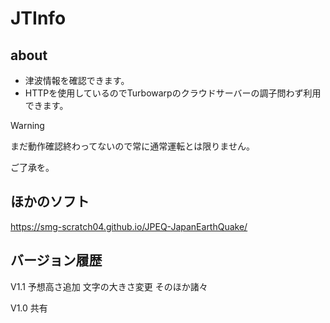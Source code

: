 # JTInfo
## about
- 津波情報を確認できます。
- HTTPを使用しているのでTurbowarpのクラウドサーバーの調子問わず利用できます。

> [!WARNING]
> まだ動作確認終わってないので常に通常運転とは限りません。
>
> ご了承を。

## ほかのソフト

https://smg-scratch04.github.io/JPEQ-JapanEarthQuake/

## バージョン履歴
V1.1
予想高さ追加
文字の大きさ変更
そのほか諸々

V1.0 共有
